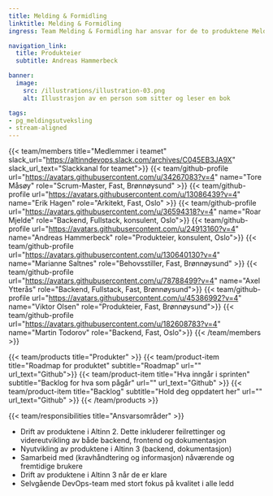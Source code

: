 ```yaml
---
title: Melding & Formidling
linktitle: Melding & Formidling
ingress: Team Melding & Formidling har ansvar for de to produktene Melding og Formidling både i Altinn 2 og Altinn 3.

navigation_link:
  title: Produkteier
  subtitle: Andreas Hammerbeck

banner:
  image:
    src: /illustrations/illustration-03.png
    alt: Illustrasjon av en person som sitter og leser en bok

tags:
- pg_meldingsutveksling
- stream-aligned
---
```


{{< team/members title="Medlemmer i teamet" slack_url="https://altinndevops.slack.com/archives/C045EB3JA9X" slack_url_text="Slackkanal for teamet">}}
{{< team/github-profile url="https://avatars.githubusercontent.com/u/34267083?v=4" name="Tore Måsøy" role="Scrum-Master, Fast, Brønnøysund" >}}
{{< team/github-profile url="https://avatars.githubusercontent.com/u/13086439?v=4" name="Erik Hagen" role="Arkitekt, Fast, Oslo" >}}
{{< team/github-profile url="https://avatars.githubusercontent.com/u/36594318?v=4" name="Roar Mjelde" role="Backend, Fullstack, konsulent, Oslo">}}
{{< team/github-profile url="https://avatars.githubusercontent.com/u/24913160?v=4" name="Andreas Hammerbeck" role="Produkteier, konsulent, Oslo">}}
{{< team/github-profile url="https://avatars.githubusercontent.com/u/130640130?v=4" name="Marianne Saltnes" role="Behovsstiller, Fast, Brønnøysund" >}}
{{< team/github-profile url="https://avatars.githubusercontent.com/u/78788499?v=4" name="Axel Ytterås" role="Backend, Fullstack, Fast, Brønnøysund">}}
{{< team/github-profile url="https://avatars.githubusercontent.com/u/45386992?v=4" name="Viktor Olsen" role="Produkteier, Fast, Brønnøysund">}}
{{< team/github-profile url="https://avatars.githubusercontent.com/u/182608783?v=4" name="Martin Todorov" role="Backend, Fast, Oslo">}}
{{< /team/members >}}

{{< team/products title="Produkter" >}}
{{< team/product-item title="Roadmap for produktet" subtitle="Roadmap" url="" url_text="Github">}}
{{< team/product-item title="Hva inngår i sprinten" subtitle="Backlog for hva som pågår" url="" url_text="Github" >}}
{{< team/product-item title="Backlog" subtitle="Hold deg oppdatert her" url="" url_text="Github" >}}
{{< /team/products >}}

{{< team/responsibilities title="Ansvarsområder" >}}

- Drift av produktene i Altinn 2. Dette inkluderer feilrettinger og videreutvikling av både backend, frontend og dokumentasjon
- Nyutvikling av produktene i Altinn 3 (backend, dokumentasjon)
- Samarbeid med (kravhåndtering og informasjon) nåværende og fremtidige brukere
- Drift av produktene i Altinn 3 når de er klare
- Selvgående DevOps-team med stort fokus på kvalitet i alle ledd
